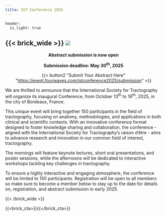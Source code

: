 ```yaml
---
title: IST Conference 2025
---
```

```
header:
  is_light: true
```

{{< brick_wide >}}
![](/uploads/photos/IST_Conference_2025_update.png)
---
<center>
<b>Abstract submission is now open</b>

<b>Submission deadline: May 30<sup>th</sup>, 2025</b>

{{< button2 "Submit Your Abstract Here" "https://event.fourwaves.com/istconference2025/submission" >}}
</center>

We are thrilled to announce that the International Society for Tractography will organize its inaugural Conference, from October 13<sup>th</sup> to 16<sup>th</sup>, 2025, in the city of Bordeaux, France.

This unique event will bring together 150 participants in the field of tractography, focusing on anatomy, methodologies, and applications in both clinical and scientific contexts. With an innovative conference format designed to foster knowledge sharing and collaboration, the conference - aligned with the International Society for Tractography’s raison d’être - aims to advance research and innovation in our common field of interest, tractography.

The mornings will feature keynote lectures, short oral presentations, and poster sessions, while the afternoons will be dedicated to interactive workshops tackling key challenges in tractography.

To ensure a highly interactive and engaging atmosphere, the conference will be limited to 150 participants. Registration will be open to all members so make sure to become a member below to stay up to the date for details on, registration, and abstract submission in early 2025.

{{< /brick_wide >}}

{{<brick_cta>}}{{</brick_cta>}}

